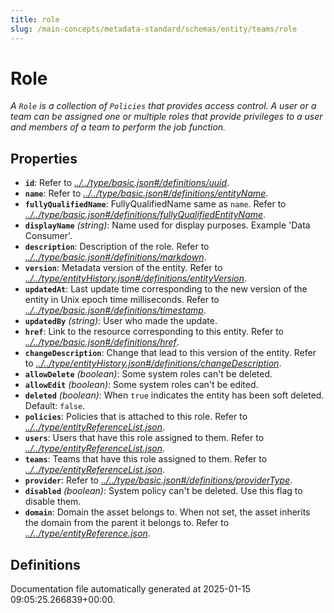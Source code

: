 ```yaml
---
title: role
slug: /main-concepts/metadata-standard/schemas/entity/teams/role
---
```


# Role

*A `Role` is a collection of `Policies` that provides access control. A user or a team can be assigned one or multiple roles that provide privileges to a user and members of a team to perform the job function.*

## Properties

- **`id`**: Refer to *[../../type/basic.json#/definitions/uuid](#/../type/basic.json#/definitions/uuid)*.
- **`name`**: Refer to *[../../type/basic.json#/definitions/entityName](#/../type/basic.json#/definitions/entityName)*.
- **`fullyQualifiedName`**: FullyQualifiedName same as `name`. Refer to *[../../type/basic.json#/definitions/fullyQualifiedEntityName](#/../type/basic.json#/definitions/fullyQualifiedEntityName)*.
- **`displayName`** *(string)*: Name used for display purposes. Example 'Data Consumer'.
- **`description`**: Description of the role. Refer to *[../../type/basic.json#/definitions/markdown](#/../type/basic.json#/definitions/markdown)*.
- **`version`**: Metadata version of the entity. Refer to *[../../type/entityHistory.json#/definitions/entityVersion](#/../type/entityHistory.json#/definitions/entityVersion)*.
- **`updatedAt`**: Last update time corresponding to the new version of the entity in Unix epoch time milliseconds. Refer to *[../../type/basic.json#/definitions/timestamp](#/../type/basic.json#/definitions/timestamp)*.
- **`updatedBy`** *(string)*: User who made the update.
- **`href`**: Link to the resource corresponding to this entity. Refer to *[../../type/basic.json#/definitions/href](#/../type/basic.json#/definitions/href)*.
- **`changeDescription`**: Change that lead to this version of the entity. Refer to *[../../type/entityHistory.json#/definitions/changeDescription](#/../type/entityHistory.json#/definitions/changeDescription)*.
- **`allowDelete`** *(boolean)*: Some system roles can't be deleted.
- **`allowEdit`** *(boolean)*: Some system roles can't be edited.
- **`deleted`** *(boolean)*: When `true` indicates the entity has been soft deleted. Default: `false`.
- **`policies`**: Policies that is attached to this role. Refer to *[../../type/entityReferenceList.json](#/../type/entityReferenceList.json)*.
- **`users`**: Users that have this role assigned to them. Refer to *[../../type/entityReferenceList.json](#/../type/entityReferenceList.json)*.
- **`teams`**: Teams that have this role assigned to them. Refer to *[../../type/entityReferenceList.json](#/../type/entityReferenceList.json)*.
- **`provider`**: Refer to *[../../type/basic.json#/definitions/providerType](#/../type/basic.json#/definitions/providerType)*.
- **`disabled`** *(boolean)*: System policy can't be deleted. Use this flag to disable them.
- **`domain`**: Domain the asset belongs to. When not set, the asset inherits the domain from the parent it belongs to. Refer to *[../../type/entityReference.json](#/../type/entityReference.json)*.
## Definitions



Documentation file automatically generated at 2025-01-15 09:05:25.266839+00:00.

